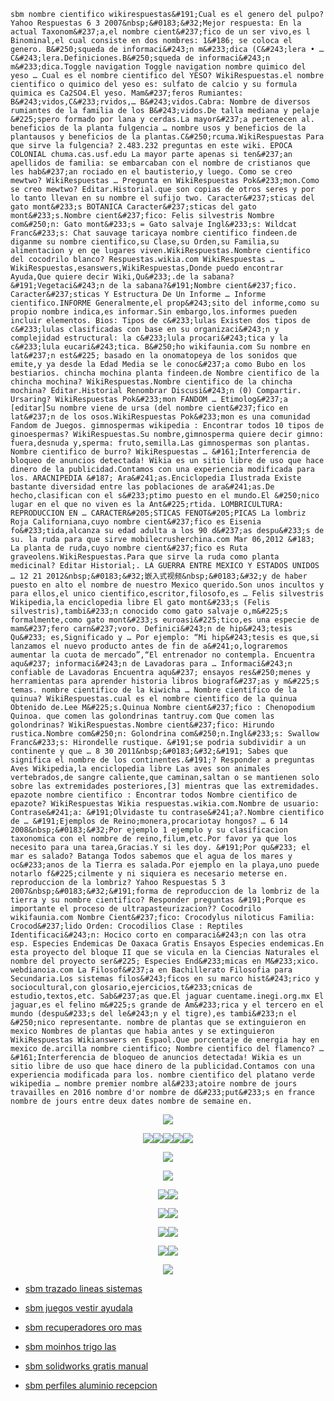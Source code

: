 
```
sbm nombre cientifico wikirespuestas&#191;Cual es el genero del pulpo? Yahoo Respuestas 6 3 2007&nbsp;&#0183;&#32;Mejor respuesta: En la actual Taxonom&#237;a,el nombre cient&#237;fico de un ser vivo,es l Binominal,el cual consiste en dos nombres: 1&#186; se coloca el genero. B&#250;squeda de informaci&#243;n m&#233;dica (C&#243;lera • … C&#243;lera.Definiciones.B&#250;squeda de informaci&#243;n m&#233;dica.Toggle navigation Toggle navigation nombre quimico del yeso … Cual es el nombre cientifico del YESO? WikiRespuestas.el nombre cientifico o quimico del yeso es: sulfato de calcio y su formula quimica es Ca2SO4.El yeso. Mam&#237;feros Rumiantes: B&#243;vidos,C&#233;rvidos,… B&#243;vidos.Cabra: Nombre de diversos rumiantes de la familia de los B&#243;vidos.De talla mediana y pelaje &#225;spero formado por lana y cerdas.La mayor&#237;a pertenecen al. beneficios de la planta fulgencia … nombre usos y beneficios de la plantausos y beneficios de la plantas.C&#250;rcuma.WikiRespuestas Para que sirve la fulgencia? 2.483.232 preguntas en este wiki. EPOCA COLONIAL chuma.cas.usf.edu La mayor parte apenas si ten&#237;an apellidos de familia: se embarcaban con el nombre de cristianos que les hab&#237;an rociado en el bautisterio,y luego. Como se creo mewtwo? WikiRespuestas … Pregunta en WikiRespuestas Pok&#233;mon.Como se creo mewtwo? Editar.Historial.que son copias de otros seres y por lo tanto llevan en su nombre el sufijo two. Caracter&#237;sticas del gato mont&#233;s BOTANICA Caracter&#237;sticas del gato mont&#233;s.Nombre cient&#237;fico: Felis silvestris Nombre com&#250;n: Gato mont&#233;s = Gato salvaje Ingl&#233;s: Wildcat Franc&#233;s: Chat sauvage taricaya nombre cientifico findeen.de diganme su nombre cientifico,su Clase,su Orden,su Familia,su alimentacion y en qe lugares viven.WikiRespuestas.Nombre cientifico del cocodrilo blanco? Respuestas.wikia.com WikiRespuestas … WikiRespuestas,esanswers,WikiRespuestas,Donde puedo encontrar Ayuda,Que quiere decir Wiki,Qu&#233;.de la sabana?&#191;Vegetaci&#243;n de la sabana?&#191;Nombre cient&#237;fico. Caracter&#237;sticas Y Estructura De Un Informe … Informe cientifico.INFORME Generalmente,el prop&#243;sito del informe,como su propio nombre indica,es informar.Sin embargo,los.informes pueden incluir elementos. Bios: Tipos de c&#233;lulas Existen dos tipos de c&#233;lulas clasificadas con base en su organizaci&#243;n y complejidad estructural: la c&#233;lula procari&#243;tica y la c&#233;lula eucari&#243;tica. B&#250;ho wikifaunia.com Su nombre en lat&#237;n est&#225; basado en la onomatopeya de los sonidos que emite,y ya desde la Edad Media se le conoc&#237;a como Bubo en los bestiarios. chincha mochina planta findeen.de Nombre cientifico de la chincha mochina? WikiRespuestas.Nombre cientifico de la chincha mochina? Editar.Historial Renombrar Discusi&#243;n (0) Compartir. Ursaring? WikiRespuestas Pok&#233;mon FANDOM … Etimolog&#237;a [editar]Su nombre viene de ursa (del nombre cient&#237;fico en lat&#237;n de los osos.WikiRespuestas Pok&#233;mon es una comunidad Fandom de Juegos. gimnospermas wikipedia : Encontrar todos 10 tipos de ginoespermas? WikiRespuestas.Su nombre,gimnosperma quiere decir gimno: fuera,desnuda y,sperma: fruto,semilla.Las gimnospermas son plantas. Nombre cientifico de burro? WikiRespuestas … &#161;Interferencia de bloqueo de anuncios detectada! Wikia es un sitio libre de uso que hace dinero de la publicidad.Contamos con una experiencia modificada para los. ARACNIPEDIA &#187; Ara&#241;as.Enciclopedia Ilustrada Existe bastante diversidad entre las poblaciones de ara&#241;as.De hecho,clasifican con el s&#233;ptimo puesto en el mundo.El &#250;nico lugar en el que no viven es la Ant&#225;rtida. LOMBRICULTURA: REPRODUCCION EN … CARACTER&#205;STICAS FENOT&#205;PICAS La lombriz Roja Californiana,cuyo nombre cient&#237;fico es Eisenia fo&#233;tida,alcanza su edad adulta a los 90 d&#237;as despu&#233;s de su. la ruda para que sirve mobilecrusherchina.com Mar 06,2012 &#183; La planta de ruda,cuyo nombre cient&#237;fico es Ruta graveolens.WikiRespuestas.Para que sirve la ruda como planta medicinal? Editar Historial;. LA GUERRA ENTRE MEXICO Y ESTADOS UNIDOS … 12 21 2012&nbsp;&#0183;&#32;嵌入式视频&nbsp;&#0183;&#32;y de haber puesto en alto el nombre de nuestro Mexico querido.Son unos incultos y para ellos,el unico cientifico,escritor,filosofo,es … Felis silvestris Wikipedia,la enciclopedia libre El gato mont&#233;s (Felis silvestris),tambi&#233;n conocido como gato salvaje o,m&#225;s formalmente,como gato mont&#233;s euroasi&#225;tico,es una especie de mam&#237;fero carn&#237;voro. Definici&#243;n de hip&#243;tesis Qu&#233; es,Significado y … Por ejemplo: “Mi hip&#243;tesis es que,si lanzamos el nuevo producto antes de fin de a&#241;o,lograremos aumentar la cuota de mercado”,“El entrenador no contempla. Encuentra aqu&#237; informaci&#243;n de Lavadoras para … Informaci&#243;n confiable de Lavadoras Encuentra aqu&#237; ensayos res&#250;menes y herramientas para aprender historia libros biograf&#237;as y m&#225;s temas. nombre cientifico de la kiwicha … Nombre cientifico de la quinua? WikiRespuestas.cual es el nombre cientifico de la quinua Obtenido de.Lee M&#225;s.Quinua Nombre cient&#237;fico : Chenopodium Quinoa. que comen las golondrinas tantruy.com Que comen las golondrinas? WikiRespuestas.Nombre cient&#237;fico: Hirundo rustica.Nombre com&#250;n: Golondrina com&#250;n.Ingl&#233;s: Swallow Franc&#233;s: Hirondelle rustique. &#191;se podria subdividir a un continente y que … 8 30 2011&nbsp;&#0183;&#32;&#191; Sabes que significa el nombre de los continentes.&#191;? Responder a preguntas Aves Wikipedia,la enciclopedia libre Las aves son animales vertebrados,de sangre caliente,que caminan,saltan o se mantienen solo sobre las extremidades posteriores,[3] mientras que las extremidades. epazote nombre cientifico : Encontrar todos Nombre cientifico de epazote? WikiRespuestas Wikia respuestas.wikia.com.Nombre de usuario: Contrase&#241;a: &#191;Olvidaste tu contrase&#241;a?.Nombre cientifico de … &#191;Ejemplos de Reino;monera,procariotay hongos? … 6 14 2008&nbsp;&#0183;&#32;Por ejemplo 1 ejemplo y su clasificacion taxonomica con el nombre de reino,filum,etc.Por favor ya que los necesito para una tarea,Gracias.Y si les doy. &#191;Por qu&#233; el mar es salado? Batanga Todos sabemos que el agua de los mares y oc&#233;anos de la Tierra es salada.Por ejemplo en la playa,uno puede notarlo f&#225;cilmente y ni siquiera es necesario meterse en. reproduccion de la lombriz? Yahoo Respuestas 5 3 2007&nbsp;&#0183;&#32;&#191;forma de reproduccion de la lombriz de la tierra y su nombre cientifico? Responder preguntas &#191;Porque es importante el proceso de ultrapasteurizacion?? Cocodrilo wikifaunia.com Nombre Cient&#237;fico: Crocodylus niloticus Familia: Crocod&#237;lido Orden: Crocodilios Clase : Reptiles Identificaci&#243;n: Hocico corto en comparaci&#243;n con las otra esp. Especies Endemicas De Oaxaca Gratis Ensayos Especies endemicas.En esta proyecto del bloque II que se vicula en la Ciencias Naturales el nombre del proyecto ser&#225; Especies End&#233;micas en M&#233;xico. webdianoia.com La Filosof&#237;a en Bachillerato Filosofia para Secundaria.Los sistemas filos&#243;ficos en su marco hist&#243;rico y sociocultural,con glosario,ejercicios,t&#233;cnicas de estudio,textos,etc. Sab&#237;as que.El jaguar cuentame.inegi.org.mx El jaguar,es el felino m&#225;s grande de Am&#233;rica y el tercero en el mundo (despu&#233;s del le&#243;n y el tigre),es tambi&#233;n el &#250;nico representante. nombre de plantas que se extinguieron en mexico Nombres de plantas que habia antes y se extinguieron WikiRespuestas Wikianswers en Espaol.Que porcentaje de energia hay en mexico de.arcilla nombre cientifico; Nombre cientifico del flamenco? … &#161;Interferencia de bloqueo de anuncios detectada! Wikia es un sitio libre de uso que hace dinero de la publicidad.Contamos con una experiencia modificada para los. nombre cientifico del platano verde wikipedia … nombre premier nombre al&#233;atoire nombre de jours travailles en 2016 nombre d'or nombre de d&#233;put&#233;s en france nombre de jours entre deux dates nombre de semaine en. 
```

<div align="center">

<a href="https://es-crusher.shibang-china.com/github&k=sbm+nombre+cientifico+wikirespuestas"><img src="https://static.shibang-china.com/es/crusher/logo.jpg"></a>

<a href="https://es-crusher.shibang-china.com/github&k=sbm+nombre+cientifico+wikirespuestas"><img src="https://static.shibang-china.com/es/crusher/index.jpg"></a><a href="https://es-crusher.shibang-china.com/material.htmlgithub&k=sbm+nombre+cientifico+wikirespuestas"><img src="https://static.shibang-china.com/es/crusher/material.jpg"></a><a href="https://es-crusher.shibang-china.com/application.htmlgithub&k=sbm+nombre+cientifico+wikirespuestas"><img src="https://static.shibang-china.com/es/crusher/application.jpg"></a><a href="https://es-crusher.shibang-china.com/aboutus.htmlgithub&k=sbm+nombre+cientifico+wikirespuestas"><img src="https://static.shibang-china.com/es/crusher/aboutus.jpg"></a><a href="https://es-crusher.shibang-china.com/contact.htmlgithub&k=sbm+nombre+cientifico+wikirespuestas"><img src="https://static.shibang-china.com/es/crusher/contact.jpg"></a>

<a href="https://es-crusher.shibang-china.com/github&k=sbm+nombre+cientifico+wikirespuestas"><img src="https://static.shibang-china.com/es/crusher/banner.jpg"></a>

<a href="https://swt.shibang-china.com/github&k=sbm+nombre+cientifico+wikirespuestas"><img src="https://static.shibang-china.com/es/crusher/text.jpg"></a>

<a href="https://swt.shibang-china.com/github&k=sbm+nombre+cientifico+wikirespuestas"><img src="https://static.shibang-china.com/es/crusher/chat.jpg"></a><a href="https://es-crusher.shibang-china.com/contact.htmlgithub&k=sbm+nombre+cientifico+wikirespuestas"><img src="https://static.shibang-china.com/es/crusher/message.jpg"></a>

<a href="https://es-crusher.shibang-china.com/products/pe.htmlgithub&k=sbm+nombre+cientifico+wikirespuestas"><img src="https://static.shibang-china.com/es/crusher/pe.jpg"></a><a href="https://es-crusher.shibang-china.com/products/pf.htmlgithub&k=sbm+nombre+cientifico+wikirespuestas"><img src="https://static.shibang-china.com/es/crusher/pf.jpg"></a>

<a href="https://es-crusher.shibang-china.com/products/hpt.htmlgithub&k=sbm+nombre+cientifico+wikirespuestas"><img src="https://static.shibang-china.com/es/crusher/hpt.jpg"></a><a href="https://es-crusher.shibang-china.com/products/vsi.htmlgithub&k=sbm+nombre+cientifico+wikirespuestas"><img src="https://static.shibang-china.com/es/crusher/vsi.jpg"></a>

<a href="https://es-crusher.shibang-china.com/products/klv.htmlgithub&k=sbm+nombre+cientifico+wikirespuestas"><img src="https://static.shibang-china.com/es/crusher/klv.jpg"></a><a href="https://es-crusher.shibang-china.com/products/portable.htmlgithub&k=sbm+nombre+cientifico+wikirespuestas"><img src="https://static.shibang-china.com/es/crusher/portable.jpg"></a>

<a href="https://swt.shibang-china.com/github&k=sbm+nombre+cientifico+wikirespuestas"><img src="https://static.shibang-china.com/es/crusher/case.jpg"></a>

</div>


* [sbm trazado lineas sistemas](sbm%20trazado%20lineas%20sistemas.md)

* [sbm juegos vestir ayudala](sbm%20juegos%20vestir%20ayudala.md)

* [sbm recuperadores oro mas](sbm%20recuperadores%20oro%20mas.md)

* [sbm moinhos trigo las](sbm%20moinhos%20trigo%20las.md)

* [sbm solidworks gratis manual](sbm%20solidworks%20gratis%20manual.md)

* [sbm perfiles aluminio recepcion](sbm%20perfiles%20aluminio%20recepcion.md)